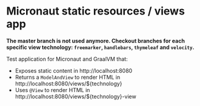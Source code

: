 # Micronaut static resources / views app #

**The master branch is not used anymore. Checkout branches for each specific view technology: `freemarker`, `handlebars`, 
`thymeleaf` and `velocity`.**

Test application for Micronaut and GraalVM that:

- Exposes static content in http://localhost:8080
- Returns a `ModelAndView` to render HTML in http://localhost:8080/views/${technology}
- Uses `@View` to render HTML in http://localhost:8080/views/${technology}-view
